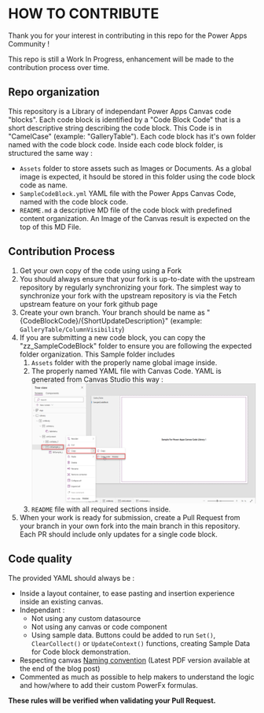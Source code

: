 # HOW TO CONTRIBUTE
Thank you for your interest in contributing in this repo for the Power Apps Community !

This repo is still a Work In Progress, enhancement will be made to the contribution process over time.

## Repo organization
This repository is a Library of independant Power Apps Canvas code "blocks".
Each code block is identified by a "Code Block Code" that is a short descriptive string describing the code block. This Code is in "CamelCase" (example: "GalleryTable"). Each code block has it's own folder named with the code block code.
Inside each code block folder, is structured the same way :
- `Assets` folder to store assets such as Images or Documents. As a global image is expected, it hsould be stored in this folder using the code block code as name.
- `SampleCodeBlock.yml` YAML file with the Power Apps Canvas Code, named with the code block code.
- `README.md` a descriptive MD file of the code block with predefined content organization. An Image of the Canvas result is expected on the top of this MD File.

## Contribution Process
1. Get your own copy of the code using using a Fork
2. You should always ensure that your fork is up-to-date with the upstream repository by regularly synchronizing your fork.
The simplest way to synchronize your fork with the upstream repository is via the Fetch upstream feature on your fork github page
3. Create your own branch. Your branch should be name as "{CodeBlockCode}/{ShortUpdateDescription}" (example: `GalleryTable/ColumnVisibility`)
4. If you are submitting a new code block, you can copy the "zz_SampleCodeBlock" folder to ensure you are following the expected folder organization. This Sample folder includes 
   1. `Assets` folder with the properly name global image inside.
   2. The properly named YAML file with Canvas Code. 
   YAML is generated from Canvas Studio this way :
   ![Copy YAML From Power Apps Canvas Studio](/.github/Assets/copyYmlFromStudio.png)
   3. `README` file with all required sections inside.
5. When your work is ready for submission, create a Pull Request from your branch in your own fork into the main branch in this repository. Each PR should include only updates for a single code block.

## Code quality
The provided YAML should always be :
- Inside a layout container, to ease pasting and insertion experience inside an existing canvas.
- Independant : 
  - Not using any custom datasource
  - Not using any canvas or code component
  - Using sample data. Buttons could be added to run `Set()`, `ClearCollect()` or `UpdateContext()` functions, creating Sample Data for Code block demonstration.
- Respecting canvas [Naming convention](https://www.microsoft.com/en-us/power-platform/blog/power-apps/powerapps-canvas-app-coding-standards-and-guidelines/) (Latest PDF version available at the end of the blog post)
- Commented as much as possible to help makers to understand the logic and how/where to add their custom PowerFx formulas.

**These rules will be verified when validating your Pull Request.**